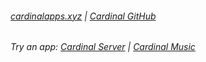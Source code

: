 ###### [cardinalapps.xyz](https://cardinalapps.xyz) | [Cardinal GitHub](https://github.com/somebeaver/Cardinal-Project)

###### Try an app: [Cardinal Server](https://cardinalapps.xyz/en/cardinal-server) | [Cardinal Music](https://cardinalapps.xyz/en/cardinal-music)
